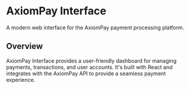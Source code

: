 # AxiomPay Interface

A modern web interface for the AxiomPay payment processing platform.

## Overview

AxiomPay Interface provides a user-friendly dashboard for managing payments, transactions, and user accounts. It's built with React and integrates with the AxiomPay API to provide a seamless payment experience.

